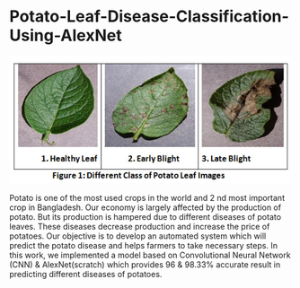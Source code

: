 # Potato-Leaf-Disease-Classification-Using-AlexNet

![alt text](/Potato.jpg)

Potato is one of the most used crops in the world and 2 nd most important crop in Bangladesh. Our economy is largely affected by the production of potato. But its production is hampered due to different diseases of potato leaves. These diseases decrease production and increase the price of potatoes. Our objective is to develop an automated system which will predict the potato disease and helps farmers to take necessary steps. In this work, we implemented a model based on Convolutional Neural Network (CNN) & AlexNet(scratch) which provides 96 & 98.33% accurate result in predicting different diseases of potatoes.
